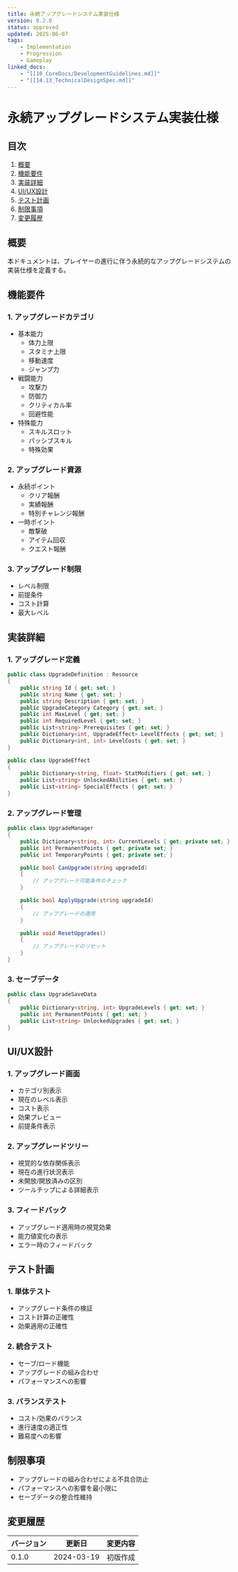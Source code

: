 ```yaml
---
title: 永続アップグレードシステム実装仕様
version: 0.2.0
status: approved
updated: 2025-06-07
tags:
    - Implementation
    - Progression
    - Gameplay
linked_docs:
    - "[[10_CoreDocs/DevelopmentGuidelines.md]]"
    - "[[14.13_TechnicalDesignSpec.md]]"
---
```


# 永続アップグレードシステム実装仕様

## 目次

1. [概要](#概要)
2. [機能要件](#機能要件)
3. [実装詳細](#実装詳細)
4. [UI/UX設計](#uiux設計)
5. [テスト計画](#テスト計画)
6. [制限事項](#制限事項)
7. [変更履歴](#変更履歴)

## 概要

本ドキュメントは、プレイヤーの進行に伴う永続的なアップグレードシステムの実装仕様を定義する。

## 機能要件

### 1. アップグレードカテゴリ
- 基本能力
  - 体力上限
  - スタミナ上限
  - 移動速度
  - ジャンプ力
- 戦闘能力
  - 攻撃力
  - 防御力
  - クリティカル率
  - 回避性能
- 特殊能力
  - スキルスロット
  - パッシブスキル
  - 特殊効果

### 2. アップグレード資源
- 永続ポイント
  - クリア報酬
  - 実績報酬
  - 特別チャレンジ報酬
- 一時ポイント
  - 敵撃破
  - アイテム回収
  - クエスト報酬

### 3. アップグレード制限
- レベル制限
- 前提条件
- コスト計算
- 最大レベル

## 実装詳細

### 1. アップグレード定義
```csharp
public class UpgradeDefinition : Resource
{
    public string Id { get; set; }
    public string Name { get; set; }
    public string Description { get; set; }
    public UpgradeCategory Category { get; set; }
    public int MaxLevel { get; set; }
    public int RequiredLevel { get; set; }
    public List<string> Prerequisites { get; set; }
    public Dictionary<int, UpgradeEffect> LevelEffects { get; set; }
    public Dictionary<int, int> LevelCosts { get; set; }
}

public class UpgradeEffect
{
    public Dictionary<string, float> StatModifiers { get; set; }
    public List<string> UnlockedAbilities { get; set; }
    public List<string> SpecialEffects { get; set; }
}
```

### 2. アップグレード管理
```csharp
public class UpgradeManager
{
    public Dictionary<string, int> CurrentLevels { get; private set; }
    public int PermanentPoints { get; private set; }
    public int TemporaryPoints { get; private set; }

    public bool CanUpgrade(string upgradeId)
    {
        // アップグレード可能条件のチェック
    }

    public bool ApplyUpgrade(string upgradeId)
    {
        // アップグレードの適用
    }

    public void ResetUpgrades()
    {
        // アップグレードのリセット
    }
}
```

### 3. セーブデータ
```csharp
public class UpgradeSaveData
{
    public Dictionary<string, int> UpgradeLevels { get; set; }
    public int PermanentPoints { get; set; }
    public List<string> UnlockedUpgrades { get; set; }
}
```

## UI/UX設計

### 1. アップグレード画面
- カテゴリ別表示
- 現在のレベル表示
- コスト表示
- 効果プレビュー
- 前提条件表示

### 2. アップグレードツリー
- 視覚的な依存関係表示
- 現在の進行状況表示
- 未開放/開放済みの区別
- ツールチップによる詳細表示

### 3. フィードバック
- アップグレード適用時の視覚効果
- 能力値変化の表示
- エラー時のフィードバック

## テスト計画

### 1. 単体テスト
- アップグレード条件の検証
- コスト計算の正確性
- 効果適用の正確性

### 2. 統合テスト
- セーブ/ロード機能
- アップグレードの組み合わせ
- パフォーマンスへの影響

### 3. バランステスト
- コスト/効果のバランス
- 進行速度の適正性
- 難易度への影響

## 制限事項

- アップグレードの組み合わせによる不具合防止
- パフォーマンスへの影響を最小限に
- セーブデータの整合性維持

## 変更履歴

| バージョン | 更新日     | 変更内容                 |
| ---------- | ---------- | ------------------------ |
| 0.1.0      | 2024-03-19 | 初版作成                 |
